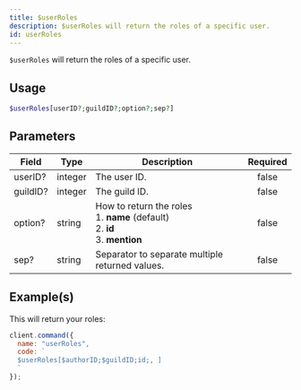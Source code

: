 ```yaml
---
title: $userRoles
description: $userRoles will return the roles of a specific user.
id: userRoles
---
```


`$userRoles` will return the roles of a specific user.

## Usage

```php
$userRoles[userID?;guildID?;option?;sep?]
```

## Parameters

| Field    | Type    | Description                                                                                 | Required |
| -------- | ------- | ------------------------------------------------------------------------------------------- | :------: |
| userID?  | integer | The user ID.                                                                                |  false   |
| guildID? | integer | The guild ID.                                                                               |  false   |
| option?  | string  | How to return the roles <br /> 1. **name** (default) <br /> 2. **id** <br /> 3. **mention** |  false   |
| sep?     | string  | Separator to separate multiple returned values.                                             |  false   |

## Example(s)

This will return your roles:

```javascript
client.command({
  name: "userRoles",
  code: `
  $userRoles[$authorID;$guildID;id;, ]
  `
});
```
